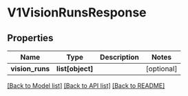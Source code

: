 # V1VisionRunsResponse

## Properties
Name | Type | Description | Notes
------------ | ------------- | ------------- | -------------
**vision_runs** | **list[object]** |  | [optional] 

[[Back to Model list]](../README.md#documentation-for-models) [[Back to API list]](../README.md#documentation-for-api-endpoints) [[Back to README]](../README.md)

